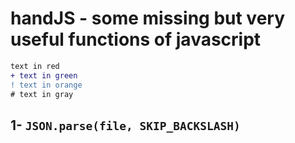 # handJS - some missing but very useful functions of javascript

```diff
text in red
+ text in green
! text in orange
# text in gray
```

## 1- `JSON.parse(file, SKIP_BACKSLASH)`

